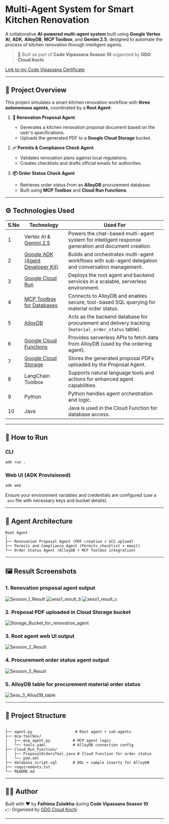 # Multi-Agent System for Smart Kitchen Renovation

A collaborative **AI-powered multi-agent system** built using **Google Vertex AI**, **ADK**, **AlloyDB**, **MCP Toolbox**, and **Gemini 2.5**, designed to automate the process of kitchen renovation through intelligent agents.

> 🧠 Built as part of **Code Vipassana Season 10** organized by **GDG Cloud Kochi**

<a href="https://drive.google.com/file/d/1imIGSwtvVRrA6Fp0fcrBDdh5zCz49QLE/view?usp=sharing" target="_blank">Link to my Code Vipassana Certificate</a>

---

## 🧩 Project Overview

This project simulates a smart kitchen renovation workflow with **three autonomous agents**, coordinated by a **Root Agent**:

1. **📄 Renovation Proposal Agent**  
   - Generates a kitchen renovation proposal document based on the user's specifications.  
   - Uploads the generated PDF to a **Google Cloud Storage** bucket.

2. **✅ Permits & Compliance Check Agent**  
   - Validates renovation plans against local regulations.  
   - Creates checklists and drafts official emails for authorities.

3. **📦 Order Status Check Agent**  
   - Retrieves order status from an **AlloyDB** procurement database.  
   - Built using **MCP Toolbox** and **Cloud Run Functions**.

---

## ⚙️ Technologies Used

| S.No | Technology | Used For |
|------|------------|----------|
| 1 | Vertex AI & [Gemini 2.5](https://deepmind.google/models/gemini/pro/) | Powers the chat-based multi-agent system for intelligent response generation and document creation. |
| 2 | [Google ADK (Agent Developer Kit)](https://google.github.io/adk-docs/) | Builds and orchestrates multi-agent workflows with sub-agent delegation and conversation management. |
| 3 | [Google Cloud Run](https://cloud.google.com/run) | Deploys the root agent and backend services in a scalable, serverless environment. |
| 4 | [MCP Toolbox for Databases](https://googleapis.github.io/genai-toolbox/getting-started/introduction/) | Connects to AlloyDB and enables secure, tool-based SQL querying for material order status. |
| 5 | [AlloyDB](https://cloud.google.com/alloydb) | Acts as the backend database for procurement and delivery tracking (`material_order_status` table). |
| 6 | [Google Cloud Functions](https://cloud.google.com/functions) | Provides serverless APIs to fetch data from AlloyDB (used by the ordering agent). |
| 7 | [Google Cloud Storage](https://cloud.google.com/storage) | Stores the generated proposal PDFs uploaded by the Proposal Agent. |
| 8 | LangChain Toolbox | Supports natural language tools and actions for enhanced agent capabilities. |
| 9 | Python | Python handles agent orchestration and logic. |
| 10 | Java | Java is used in the Cloud Function for database access. |

---


## 🚀 How to Run

### CLI
```bash
adk run .
```

### Web UI (ADK Provisioned)
```bash
adk web
```

Ensure your environment variables and credentials are configured (use a `.env` file with necessary keys and bucket details).

---

## 🧠 Agent Architecture

```
Root Agent
│
├── Renovation Proposal Agent (PDF creation + GCS upload)
├── Permits and Compliance Agent (Permits checklist + email)
└── Order Status Agent (AlloyDB + MCP Toolbox integration)
```

---

## 🖼️ Result Screenshots
### 1. Renovation proposal agent output
![Session_1_Result](https://github.com/user-attachments/assets/9d55c4b4-bf16-4a8d-9f86-5eb6b128585d)
![sess1_result_b](https://github.com/user-attachments/assets/45685fcf-8b35-4412-9590-77c681677b91)
![sess1_result_c](https://github.com/user-attachments/assets/72550f53-1f04-4ff6-8c39-0634f89fc997)

### 2. Proposal PDF uploaded in Cloud Storage bucket
![Storage_Bucket_for_renovation_agent](https://github.com/user-attachments/assets/572a9d72-bdcf-4ef2-ba58-3c3ef83e0829)


### 3. Root agent web UI output
![Session_2_Result](https://github.com/user-attachments/assets/02d0fb32-1237-4401-b2b7-27edaf8a6e6f)

### 4. Procurement order status agent output 
![Session_3_Result](https://github.com/user-attachments/assets/5b3fbf18-eae0-49b7-81a3-09f5bd9679f7)

### 5. AlloyDB table for procurement material order status
![Sess_3_AlloyDB_table](https://github.com/user-attachments/assets/2de3dd55-e645-4927-986e-816c165c5836)


---

## 📂 Project Structure

```
.
├── agent.py                   # Root agent + sub-agents
├── mcp-toolbox/              
│   ├── mcp_agent.py          # MCP agent logic
│   └── tools.yaml            # AlloyDB connection config
├── Cloud_Run_Function/
│   ├── ProposalOrdersTool.java # Cloud Function for order status
│   └── pom.xml
├── database_script.sql       # DDL + sample inserts for AlloyDB
├── requirements.txt
└── README.md
```

---

## 🧑‍💻 Author

Built with ❤️ by **Fathima Zulaikha** during **Code Vipassana Season 10**  
👉 Organized by [GDG Cloud Kochi](https://gdg.community.dev/gdg-cloud-kochi/)

---
